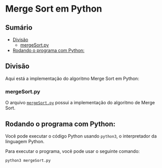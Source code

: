 # Merge Sort em Python

## Sumário

- [Divisão](#divisão)
    - [mergeSort.py](mergeSort.rs)
- [Rodando o programa com Python:](#rodando-o-programa-com-python)

## Divisão 

Aqui está a implementação do algoritmo Merge Sort em Python:

### mergeSort.py

O arquivo <a href="https://github.com/FabioHenriqueFarias/algorithms-And-Data-Dtructures/blob/main/Algorithms/Sorting/MergeSort/Python/mergeSort.py">`mergeSort.py`</a>  possui a implementação do algoritmo de Merge Sort.


## Rodando o programa com Python:

Você pode executar o código Python usando `python3`, o interpretador da linguagem Python. 

Para executar o programa, você pode usar o seguinte comando:

```
python3 mergeSort.py
```